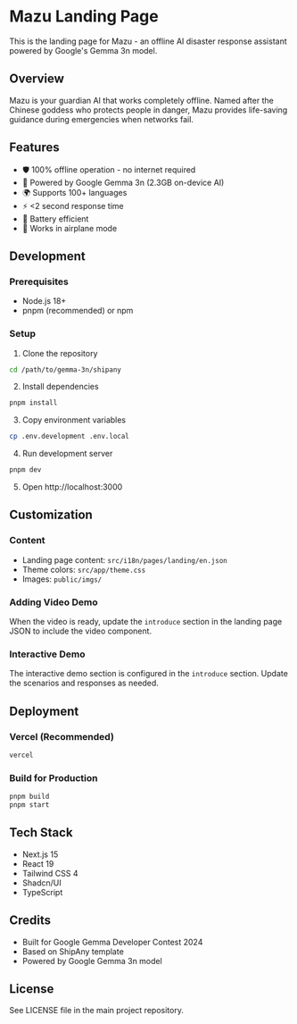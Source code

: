# Mazu Landing Page

This is the landing page for Mazu - an offline AI disaster response assistant powered by Google's Gemma 3n model.

## Overview

Mazu is your guardian AI that works completely offline. Named after the Chinese goddess who protects people in danger, Mazu provides life-saving guidance during emergencies when networks fail.

## Features

- 🛡️ 100% offline operation - no internet required
- 🤖 Powered by Google Gemma 3n (2.3GB on-device AI)
- 🌍 Supports 100+ languages
- ⚡ <2 second response time
- 🔋 Battery efficient
- 📱 Works in airplane mode

## Development

### Prerequisites

- Node.js 18+
- pnpm (recommended) or npm

### Setup

1. Clone the repository
```bash
cd /path/to/gemma-3n/shipany
```

2. Install dependencies
```bash
pnpm install
```

3. Copy environment variables
```bash
cp .env.development .env.local
```

4. Run development server
```bash
pnpm dev
```

5. Open http://localhost:3000

## Customization

### Content
- Landing page content: `src/i18n/pages/landing/en.json`
- Theme colors: `src/app/theme.css`
- Images: `public/imgs/`

### Adding Video Demo
When the video is ready, update the `introduce` section in the landing page JSON to include the video component.

### Interactive Demo
The interactive demo section is configured in the `introduce` section. Update the scenarios and responses as needed.

## Deployment

### Vercel (Recommended)
```bash
vercel
```

### Build for Production
```bash
pnpm build
pnpm start
```

## Tech Stack

- Next.js 15
- React 19
- Tailwind CSS 4
- Shadcn/UI
- TypeScript

## Credits

- Built for Google Gemma Developer Contest 2024
- Based on ShipAny template
- Powered by Google Gemma 3n model

## License

See LICENSE file in the main project repository.